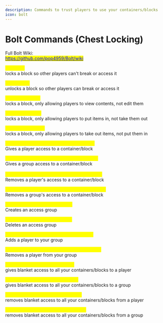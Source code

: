 ```yaml
---
description: Commands to trust players to use your containers/blocks
icon: bolt
---
```


# Bolt Commands (Chest Locking)

Full Bolt Wiki:\
[<mark style="color:blue;">https://github.com/pop4959/Bolt/wiki</mark>](https://github.com/pop4959/Bolt/wiki)

<mark style="color:yellow;">/bolt lock</mark>\
locks a block so other players can't break or access it

<mark style="color:yellow;">/bolt unlock</mark>\
unlocks a block so other players can break or access it

<mark style="color:yellow;">/bolt lock display</mark>\
locks a block, only allowing players to view contents, not edit them

<mark style="color:yellow;">/bolt lock deposit</mark>\
locks a block, only allowing players to put items in, not take them out

<mark style="color:yellow;">/bolt lock withdraw</mark>\
locks a block, only allowing players to take out items, not put them in



<mark style="color:yellow;">/bolt modify add normal player (Username)</mark>\
Gives a player access to a container/block

<mark style="color:yellow;">/bolt modify add normal group (Group name)</mark>\
Gives a group access to a container/block\
\
<mark style="color:yellow;">/bolt modify remove normal player (Username)</mark>\
Removes a player's access to a container/block

<mark style="color:yellow;">/bolt modify remove normal group (Group name)</mark>\
Removes a group's access to a container/block



<mark style="color:yellow;">/bolt group create (Group name)</mark>\
Creates an access group

<mark style="color:yellow;">/bolt group delete (Group name)</mark>\
Deletes an access group

<mark style="color:yellow;">/bolt group add (Group Name) (Username)</mark>\
Adds a player to your group

<mark style="color:yellow;">/bolt group remove (Group Name) (Username)</mark>\
Removes a player from your group



<mark style="color:yellow;">/bolt trust add player (Username)</mark>\
gives blanket access to all your containers/blocks to a player

<mark style="color:yellow;">/bolt trust add group (Group Name)</mark>\
gives blanket access to all your containers/blocks to a group

<mark style="color:yellow;">/bolt trust remove player (Username)</mark>\
removes blanket access to all your containers/blocks from a player

<mark style="color:yellow;">/bolt trust remove group (Group Name)</mark>\
removes blanket access to all your containers/blocks from a group



